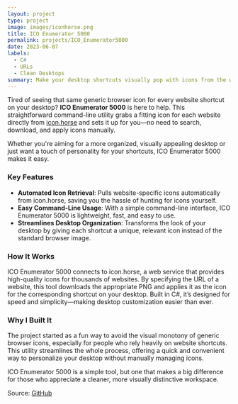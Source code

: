 ```yaml
---
layout: project
type: project
image: images/iconhorse.png
title: ICO Enumerator 5000
permalink: projects/ICO_Enumerator5000
date: 2023-06-07
labels:
  - C#
  - URLs
  - Clean Desktops
summary: Make your desktop shortcuts visually pop with icons from the web
---
```


Tired of seeing that same generic browser icon for every website shortcut on your desktop? **ICO Enumerator 5000** is here to help. This straightforward command-line utility grabs a fitting icon for each website directly from [icon.horse](https://icon.horse/) and sets it up for you—no need to search, download, and apply icons manually. 

Whether you're aiming for a more organized, visually appealing desktop or just want a touch of personality for your shortcuts, ICO Enumerator 5000 makes it easy.

### Key Features
- **Automated Icon Retrieval**: Pulls website-specific icons automatically from icon.horse, saving you the hassle of hunting for icons yourself.
- **Easy Command-Line Usage**: With a simple command-line interface, ICO Enumerator 5000 is lightweight, fast, and easy to use.
- **Streamlines Desktop Organization**: Transforms the look of your desktop by giving each shortcut a unique, relevant icon instead of the standard browser image.

### How It Works
ICO Enumerator 5000 connects to icon.horse, a web service that provides high-quality icons for thousands of websites. By specifying the URL of a website, this tool downloads the appropriate PNG and applies it as the icon for the corresponding shortcut on your desktop. Built in C#, it’s designed for speed and simplicity—making desktop customization easier than ever.

### Why I Built It
The project started as a fun way to avoid the visual monotony of generic browser icons, especially for people who rely heavily on website shortcuts. This utility streamlines the whole process, offering a quick and convenient way to personalize your desktop without manually managing icons.

ICO Enumerator 5000 is a simple tool, but one that makes a big difference for those who appreciate a cleaner, more visually distinctive workspace.

Source: [GitHub](https://github.com/Joexv/ICO_Enumerator5000)
